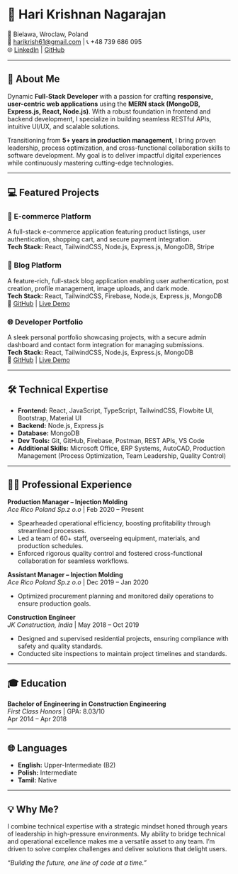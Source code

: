 # 👋 Hari Krishnan Nagarajan

📍 Bielawa, Wroclaw, Poland  
📧 [harikrish61@gmail.com](mailto:harikrish61@gmail.com) | 📞 +48 739 686 095  
🌐 [LinkedIn](https://www.linkedin.com/in/hari-krishnan-283360138) | [GitHub](https://github.com/Harikrish58)

---

## 🚀 About Me

Dynamic **Full-Stack Developer** with a passion for crafting **responsive, user-centric web applications** using the **MERN stack (MongoDB, Express.js, React, Node.js)**. With a robust foundation in frontend and backend development, I specialize in building seamless RESTful APIs, intuitive UI/UX, and scalable solutions.

Transitioning from **5+ years in production management**, I bring proven leadership, process optimization, and cross-functional collaboration skills to software development. My goal is to deliver impactful digital experiences while continuously mastering cutting-edge technologies.

---

## 💻 Featured Projects

### 🛒 E-commerce Platform

A full-stack e-commerce application featuring product listings, user authentication, shopping cart, and secure payment integration.  
**Tech Stack:** React, TailwindCSS, Node.js, Express.js, MongoDB, Stripe  


### 📝 Blog Platform

A feature-rich, full-stack blog application enabling user authentication, post creation, profile management, image uploads, and dark mode.  
**Tech Stack:** React, TailwindCSS, Firebase, Node.js, Express.js, MongoDB  
🔗 [GitHub](https://github.com/Harikrish58/Blog-App_Frontend) | [Live Demo](https://devhub-blogapp.netlify.app/)

### 🌐 Developer Portfolio

A sleek personal portfolio showcasing projects, with a secure admin dashboard and contact form integration for managing submissions.  
**Tech Stack:** React, TailwindCSS, Node.js, Express.js, MongoDB  
🔗 [GitHub](https://github.com/Harikrish58/Portfolio-frontend) | [Live Demo](https://hari-krishnan-portfolio.netlify.app/)

---

## 🛠️ Technical Expertise

- **Frontend:** React, JavaScript, TypeScript, TailwindCSS, Flowbite UI, Bootstrap, Material UI  
- **Backend:** Node.js, Express.js  
- **Database:** MongoDB  
- **Dev Tools:** Git, GitHub, Firebase, Postman, REST APIs, VS Code  
- **Additional Skills:** Microsoft Office, ERP Systems, AutoCAD, Production Management (Process Optimization, Team Leadership, Quality Control)  

---

## 👨‍💼 Professional Experience

**Production Manager – Injection Molding**  
*Ace Rico Poland Sp.z o.o* | Feb 2020 – Present  
- Spearheaded operational efficiency, boosting profitability through streamlined processes.  
- Led a team of 60+ staff, overseeing equipment, materials, and production schedules.  
- Enforced rigorous quality control and fostered cross-functional collaboration for seamless workflows.

**Assistant Manager – Injection Molding**  
*Ace Rico Poland Sp.z o.o* | Dec 2019 – Jan 2020  
- Optimized procurement planning and monitored daily operations to ensure production goals.

**Construction Engineer**  
*JK Construction, India* | May 2018 – Oct 2019  
- Designed and supervised residential projects, ensuring compliance with safety and quality standards.  
- Conducted site inspections to maintain project timelines and standards.

---

## 🎓 Education

**Bachelor of Engineering in Construction Engineering**  
*First Class Honors* | GPA: 8.03/10  
Apr 2014 – Apr 2018

---

## 🌐 Languages

- **English:** Upper-Intermediate (B2)  
- **Polish:** Intermediate  
- **Tamil:** Native  

---

## 💡 Why Me?

I combine technical expertise with a strategic mindset honed through years of leadership in high-pressure environments. My ability to bridge technical and operational excellence makes me a versatile asset to any team. I’m driven to solve complex challenges and deliver solutions that delight users.

*“Building the future, one line of code at a time.”*
